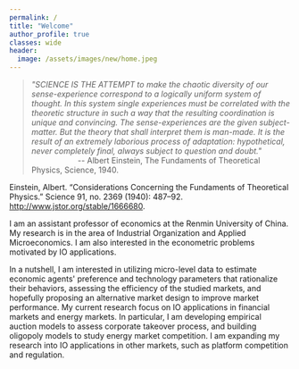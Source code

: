 ```yaml
---
permalink: /
title: "Welcome"
author_profile: true
classes: wide
header:
  image: /assets/images/new/home.jpeg
---
```


>_"SCIENCE IS THE ATTEMPT to make the chaotic diversity of our sense-experience correspond to a logically uniform system of thought. In this system single experiences must be correlated with the theoretic structure in such a way that the resulting coordination is unique and convincing. The sense-experiences are the given subject-matter. But the theory that shall interpret them is man-made. It is the result of an extremely laborious process of adaptation: hypothetical, never completely final, always subject to question and doubt."_  
>&nbsp;&nbsp;&nbsp;&nbsp;&nbsp;&nbsp;&nbsp;&nbsp;&nbsp;&nbsp;&nbsp;&nbsp;&nbsp;&nbsp;&nbsp;&nbsp;&nbsp;&nbsp;&nbsp;&nbsp;
-- Albert Einstein, The Fundaments of Theoretical Physics, Science, 1940.

Einstein, Albert. “Considerations Concerning the Fundaments of Theoretical Physics.” Science 91, no. 2369 (1940): 487–92. http://www.jstor.org/stable/1666680.


I am an assistant professor of economics at the Renmin University of China. My research is in the area of Industrial Organization and Applied Microeconomics. I am also interested in the econometric problems motivated by IO applications.

In a nutshell, I am interested in utilizing micro-level data to estimate economic agents' preference and technology parameters that rationalize their behaviors, assessing the efficiency of the studied markets, and hopefully proposing an alternative market design to improve market performance. My current research focus on IO applications in financial markets and energy markets. In particular, I am developing empirical auction models to assess corporate takeover process, and building oligopoly models to study energy market competition. I am expanding my research into IO applications in other markets, such as platform competition and regulation.
